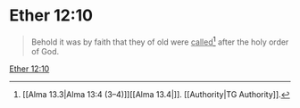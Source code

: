 # Ether 12:10

> Behold it was by faith that they of old were <u>called</u>[^a] after the holy order of God.

[Ether 12:10](https://www.churchofjesuschrist.org/study/scriptures/bofm/ether/12?lang=eng&id=p10#p10)


[^a]: [[Alma 13.3|Alma 13:4 (3–4)]][[Alma 13.4|]]. [[Authority|TG Authority]].  
